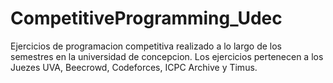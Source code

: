 # CompetitiveProgramming_Udec
Ejercicios de programacion competitiva realizado a lo largo de los semestres en la universidad de concepcion. 
Los ejercicios pertenecen a los Juezes UVA, Beecrowd, Codeforces, ICPC Archive y Timus.
